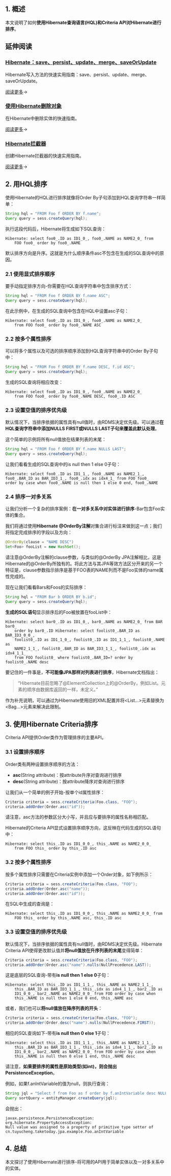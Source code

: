 ## 1. 概述

本文说明了如何**使用Hibernate查询语言(HQL)和Criteria API对Hibernate进行排序**。

## 延伸阅读

### [Hibernate：save、persist、update、merge、saveOrUpdate](https://www.baeldung.com/hibernate-save-persist-update-merge-saveorupdate)

Hibernate写入方法的快速实用指南：save、persist、update、merge、saveOrUpdate。

[阅读更多](https://www.baeldung.com/hibernate-save-persist-update-merge-saveorupdate)→

### [使用Hibernate删除对象](https://www.baeldung.com/delete-with-hibernate)

在Hibernate中删除实体的快速指南。

[阅读更多](https://www.baeldung.com/delete-with-hibernate)→

### [Hibernate拦截器](https://www.baeldung.com/hibernate-interceptor)

创建Hibernate拦截器的快速实用指南。

[阅读更多](https://www.baeldung.com/hibernate-interceptor)→

## 2. 用HQL排序

使用Hibernate的HQL进行排序就像将Order By子句添加到HQL查询字符串一样简单：

```java
String hql = "FROM Foo f ORDER BY f.name";
Query query = sess.createQuery(hql);
```

执行这段代码后，Hibernate将生成如下SQL查询：

```hql
Hibernate: select foo0_.ID as ID1_0_, foo0_.NAME as NAME2_0_ from 
    FOO foo0_ order by foo0_.NAME
```

默认排序方向是升序。这就是为什么顺序条件asc不包含在生成的SQL查询中的原因。

### 2.1 使用显式排序顺序

要手动指定排序方向-你需要在HQL查询字符串中包含排序方式：

```java
String hql = "FROM Foo f ORDER BY f.name ASC";
Query query = sess.createQuery(hql);
```

在此示例中，在生成的SQL查询中包含在HQL中设置asc子句：

```hql
Hibernate: select foo0_.ID as ID1_0_, foo0_.NAME as NAME2_0_ 
    from FOO foo0_ order by foo0_.NAME ASC
```

### 2.2 按多个属性排序

可以将多个属性以及可选的排序顺序添加到HQL查询字符串中的Order By子句中：

```java
String hql = "FROM Foo f ORDER BY f.name DESC, f.id ASC";
Query query = sess.createQuery(hql);
```

生成的SQL查询将相应改变：

```hql
Hibernate: select foo0_.ID as ID1_0_, foo0_.NAME as NAME2_0_ 
    from FOO foo0_ order by foo0_.NAME DESC, foo0_.ID ASC
```

### 2.3 设置空值的排序优先级

默认情况下，当排序依据的属性具有null值时，由RDMS决定优先级。可以通过**在HQL查询字符串中添加NULLS FIRST或NULLS LAST子句来覆盖此默认处理**。

这个简单的示例将所有null值放在结果列表的末尾：

```java
String hql = "FROM Foo f ORDER BY f.name NULLS LAST";
Query query = sess.createQuery(hql);
```

让我们看看生成的SQL查询中的is null then 1 else 0子句：

```hql
Hibernate: select foo0_.ID as ID1_1_, foo0_.NAME as NAME2_1_, 
foo0_.BAR_ID as BAR_ID3_1_, foo0_.idx as idx4_1_ from FOO foo0_ 
order by case when foo0_.NAME is null then 1 else 0 end, foo0_.NAME
```

### 2.4 排序一对多关系

让我们分析一个复杂的排序案例：**在一对多关系中对实体进行排序**-Bar包含Foo实体的集合。

我们将通过使用**Hibernate @OrderBy注解**对集合进行标注来做到这一点；我们将指定完成排序的字段以及方向：

```java
@OrderBy(clause = "NAME DESC")
Set<Foo> fooList = new HashSet();
```

请注意@OrderBy注解的clause参数，与类似的@OrderBy JPA注解相比，这是Hibernate的@OrderBy所独有的。将此方法与其JPA等效方法区分开来的另一个特征是，clause参数指示排序是基于FOO表的NAME列而不是Foo实体的name属性完成的。

现在让我们看看Bars和Foos的实际排序：

```java
String hql = "FROM Bar b ORDER BY b.id";
Query query = sess.createQuery(hql);
```

**生成的SQL语句**显示排序后的Foo被放置在fooList中：

```hql
Hibernate: select bar0_.ID as ID1_0_, bar0_.NAME as NAME2_0_ from BAR bar0_ 
    order by bar0_.ID Hibernate: select foolist0_.BAR_ID as BAR_ID3_0_0_, 
    foolist0_.ID as ID1_1_0_, foolist0_.ID as ID1_1_1_, foolist0_.NAME as 
    NAME2_1_1_, foolist0_.BAR_ID as BAR_ID3_1_1_, foolist0_.idx as idx4_1_1_ 
    from FOO foolist0_ where foolist0_.BAR_ID=? order by foolist0_.NAME desc
```

要记住的一件事是，**不可能像JPA那样对列表进行排序**，Hibernate文档指出：

>   “Hibernate目前忽略了@ElementCollection上的@OrderBy，例如List<String>。元素的顺序由数据库返回的一样，未定义。”

作为补充说明，可以通过为Hibernate使用旧的XML配置并将<List...>元素替换为<Bag...>元素来解决此限制。

## 3. 使用Hibernate Criteria排序

Criteria API提供Order类作为管理排序的主要API。

### 3.1 设置排序顺序

Order类有两种设置排序顺序的方法：

-   **asc**(String attribute)：按attribute升序对查询进行排序
-   **desc**(String attribute)：按attribute降序对查询进行排序

让我们从一个简单的例子开始-按单个id属性排序：

```java
Criteria criteria = sess.createCriteria(Foo.class, "FOO");
criteria.addOrder(Order.asc("id"));
```

请注意，asc方法的参数区分大小写，并且应与要排序的属性名称相匹配。

Hibernate的Criteria API显式设置排序顺序方向，这反映在代码生成的SQL语句中：

```hql
Hibernate: select this_.ID as ID1_0_0_, this_.NAME as NAME2_0_0_ 
    from FOO this_ order by this_.ID asc
```

### 3.2 按多个属性排序

按多个属性排序只需要在Criteria实例中添加一个Order对象，如下例所示：

```java
Criteria criteria = sess.createCriteria(Foo.class, "FOO");
criteria.addOrder(Order.asc("name"));
criteria.addOrder(Order.asc("id"));
```

在SQL中生成的查询是：

```hql
Hibernate: select this_.ID as ID1_0_0_, this_.NAME as NAME2_0_0_ from 
    FOO this_ order by this_.NAME asc, this_.ID asc
```

### 3.3 设置空值的排序优先级

默认情况下，当排序依据的属性具有null值时，由RDMS决定优先级。Hibernate Criteria API使得更改默认值并**将null值放在升序列表的末尾**变得简单：

```java
Criteria criteria = sess.createCriteria(Foo.class, "FOO");
criteria.addOrder(Order.asc("name").nulls(NullPrecedence.LAST));
```

这是底层的SQL查询-带有**is null then 1 else 0**子句：

```hql
Hibernate: select this_.ID as ID1_1_1_, this_.NAME as NAME2_1_1_, 
    this_.BAR_ID as BAR_ID3_1_1_, this_.idx as idx4_1_1_, bar2_.ID as
    ID1_0_0_, bar2_.NAME as NAME2_0_0_ from FOO order by case when 
    this_.NAME is null then 1 else 0 end, this_.NAME asc
```

或者，我们也可以**将null值放在降序列表的开头**：

```java
Criteria criteria = sess.createCriteria(Foo.class, "FOO");
criteria.addOrder(Order.desc("name").nulls(NullPrecedence.FIRST));
```

相应的SQL查询如下-带有**is null then 0 else 1**子句：

```hql
Hibernate: select this_.ID as ID1_1_1_, this_.NAME as NAME2_1_1_, 
    this_.BAR_ID as BAR_ID3_1_1_, this_.idx as idx4_1_1_, bar2_.ID as 
    ID1_0_0_, bar2_.NAME as NAME2_0_0_ from FOO order by case when 
    this_.NAME is null then 0 else 1 end, this_.NAME desc
```

请注意，**如果要排序的属性是原始类型(如int)，则会抛出PersistenceException**。

例如，如果f.anIntVariable的值为null，则执行查询：

```java
String jql = "Select f from Foo as f order by f.anIntVariable desc NULLS FIRST";
Query sortQuery = entityManager.createQuery(jql);
```

会抛出：

```shell
javax.persistence.PersistenceException: org.hibernate.PropertyAccessException:
Null value was assigned to a property of primitive type setter of 
cn.tuyucheng.taketoday.jpa.example.Foo.anIntVariable
```

## 4. 总结

本文探讨了使用Hibernate进行排序-将可用的API用于简单实体以及一对多关系中的实体。